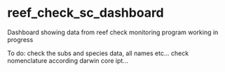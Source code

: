 # reef_check_sc_dashboard
Dashboard showing data from reef check monitoring program
working in progress

To do: 
check the subs and species data, all names etc...
check nomenclature according darwin core ipt...


